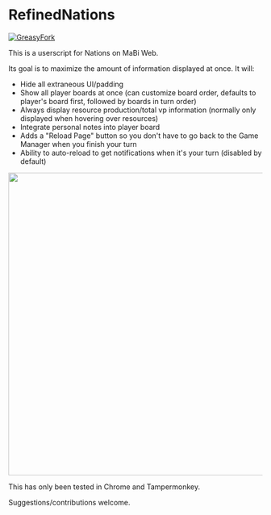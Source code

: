 # RefinedNations

[![GreasyFork](https://img.shields.io/badge/GreasyFork-2.3-green)](https://greasyfork.org/en/scripts/403128-refined-nations)

This is a userscript for Nations on MaBi Web.

Its goal is to maximize the amount of information displayed at once.  It will:

* Hide all extraneous UI/padding
* Show all player boards at once (can customize board order, defaults to player's board first, followed by boards in turn order)
* Always display resource production/total vp information (normally only displayed when hovering over resources)
* Integrate personal notes into player board
* Adds a "Reload Page" button so you don't have to go back to the Game Manager when you finish your turn
* Ability to auto-reload to get notifications when it's your turn (disabled by default)

<img src="nations.png" width="600" />

This has only been tested in Chrome and Tampermonkey.

Suggestions/contributions welcome.
